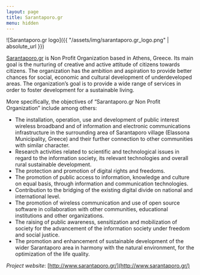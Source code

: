 ```yaml
---
layout: page
title: Sarantaporo.gr
menu: hidden
---
```


![Sarantaporo.gr logo]({{ "/assets/img/sarantaporo.gr_logo.png" | absolute_url }})

[Sarantaporo.gr] is Non Profit Organization based in Athens, Greece. Its main goal is the nurturing of creative and active attitude of citizens towards citizens. The organization has the ambition and aspiration to provide better chances for social, economic and cultural development of underdeveloped areas. The organization’s goal is to provide a wide range of services in order to foster development for a sustainable living.

More specifically, the objectives of “Sarantaporo.gr Non Profit Organization” include among others:
 * The installation, operation, use and development of public interest wireless broadband and of information and electronic communications infrastructure in the surrounding area of Sarantaporo village (Elassona Municipality, Greece) and their further connection to other communities with similar character.
 * Research activities related to scientific and technological issues in regard to the information society, its relevant technologies and overall rural sustainable development.
 * The protection and promotion of digital rights and freedoms.
 * The promotion of public access to information, knowledge and culture on equal basis, through information and communication technologies.
 * Contribution to the bridging of the existing digital divide on national and international level.
 * The promotion of wireless communication and use of open source software in collaboration with other communities, educational institutions and other organizations.
 * The raising of public awareness, sensitization and mobilization of society for the advancement of the information society under freedom and social justice.
 * The promotion and enhancement of sustainable development of the wider Sarantaporo area in harmony with the natural environment, for the optimization of the life quality.

*Project website*: [http://www.sarantaporo.gr/](http://www.sarantaporo.gr/)

[Sarantaporo.gr]: http://www.sarantaporo.gr/
